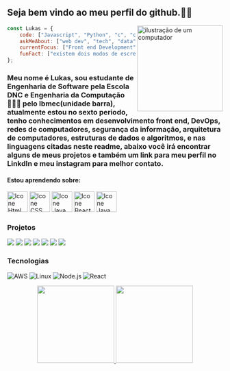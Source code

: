 ## Seja bem vindo ao meu perfil do github.👾🤖

<img src="https://raw.githubusercontent.com/MicaelliMedeiros/micaellimedeiros/master/image/computer-illustration.png" alt="ilustração de um computador" min-width="200px" max-width="200px" width="200px" align="right">

```javascript
const Lukas = {
    code: ["Javascript", "Python", "c", "css"],
    askMeAbout: ["web dev", "tech", "data"],
    currentFocus: ["Front end Development", "DevOps", "Cybersecurity", "Networks"],
    funFact: ["existem dois modos de escrever um código sem errar, mas só o terceiro modo está correto"],
};
```
### Meu nome é Lukas, sou estudante de Engenharia de Software pela Escola DNC e Engenharia da Computação👨🏻‍💻 pelo Ibmec(unidade barra), atualmente estou no sexto periodo, tenho conhecimentos em desenvolvimento front end, DevOps, redes de computadores, segurança da informação, arquitetura de computadores, estruturas de dados e algoritmos, e nas linguagens citadas neste readme, abaixo você irá encontrar alguns de meus projetos e também um link para meu perfil no LinkdIn e meu instagram para melhor contato.

#### Estou aprendendo sobre:
[<img height="48px" width="48px" alt="Icone Html" src="https://skillicons.dev/icons?i=html"/>](https://developer.mozilla.org/pt-BR/docs/Web/HTML)
[<img height="48px" width="48px" alt="Icone CSS" src="https://skillicons.dev/icons?i=css"/>](https://developer.mozilla.org/pt-BR/docs/Web/CSS)
[<img height="48px" width="48px" alt="Icone Java Script" src="https://skillicons.dev/icons?i=js"/>](https://developer.mozilla.org/pt-BR/docs/Web/JavaScript)
[<img height="48px" width="48px" alt="Icone React" src="https://skillicons.dev/icons?i=react"/>](https://pt-br.react.dev)
[<img height="48px" width="48px" alt="Icone Java Script" src="https://skillicons.dev/icons?i=python"/>](https://docs.python.org/pt-br/3/)

### Projetos

[![](https://img.shields.io/badge/-🚀%20Meu%20Currículo-000)](https://lukasdsouza.github.io/meu_curriculo/)
[![](https://img.shields.io/badge/-🚀%20Projeto%20front_end-000)](https://lukasdsouza.github.io/proj_front_end/)
[![](https://img.shields.io/badge/-🚀%20Projeto%20Elenco_Botafogo-000)](https://lukasdsouza.github.io/ap2_dev_web/)
[![](https://img.shields.io/badge/-🚀%20Projeto%20Landing%20Page%20DNC-000)](https://lukasdsouza.github.io/Landing_page_full_stack_DNC/)
[![](https://img.shields.io/badge/-🚀%20Projeto%20Landing%20Page%20Arquitetura-000)](https://projlandingpagearquitetura.netlify.app/)
[![](https://img.shields.io/badge/-🚀%20Projeto%20Portfólio%20Template-000)](https://portfolio-template27.netlify.app/)
[![](https://img.shields.io/badge/-🚀%20Bootcamp%20Landing%20Page%20Model-000)](https://lukasdsouza.github.io/bootcamp_landing_page/)

### Tecnologias

![AWS](https://img.shields.io/badge/-AWS-000?&logo=Amazon-AWS&logoColor=F90)
![Linux](https://img.shields.io/badge/-Linux-000?&logo=Linux)
![Node.js](https://img.shields.io/badge/-Node.js-000?&logo=node.js)
![React](https://img.shields.io/badge/-React-000?&logo=React)

<div align="center">
  <a href="https://github.com/lukasdsouza">
  <img height="180em" src="https://github-readme-stats.vercel.app/api?username=lukasdsouza&show_icons=true&theme=dracula&include_all_commits=true&count_private=true"/>
  <img height="180em" src="https://github-readme-stats.vercel.app/api/top-langs/?username=lukasdsouza&layout=compact&langs_count=7&theme=dracula"/>
</div>





